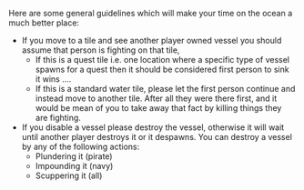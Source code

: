 ---
---
Here are some general guidelines which will make your time on the ocean a much better place:

*   If you move to a tile and see another player owned vessel you should assume that person is fighting on that tile,
    *   If this is a quest tile i.e. one location where a specific type of vessel spawns for a quest then it should be considered first person to sink it wins ....
    *   If this is a standard water tile, please let the first person continue and instead move to another tile. After all they were there first, and it would be mean of you to take away that fact by killing things they are fighting.
*   If you disable a vessel please destroy the vessel, otherwise it will wait until another player destroys it or it despawns. You can destroy a vessel by any of the following actions:
    *   Plundering it (pirate)
    *   Impounding it (navy)
    *   Scuppering it (all)